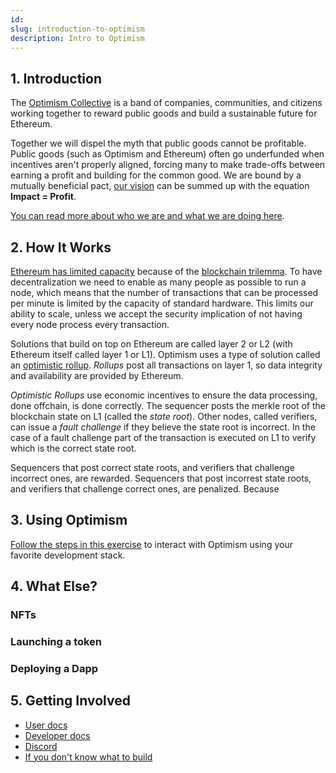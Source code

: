 ```yaml
---
id: 
slug: introduction-to-optimism
description: Intro to Optimism
---
```



<Section name="1. Introduction" description="Introduction to Optimism">

## 1. Introduction
  
The [Optimism Collective](https://app.optimism.io/announcement) is a band of companies, communities, and citizens working together to reward public goods and build a sustainable future for Ethereum.

Together we will dispel the myth that public goods cannot be profitable. Public goods (such as Optimism and Ethereum) often go underfunded when incentives aren't properly aligned, forcing many to make trade-offs between earning a profit and building for the common good. We are bound by a mutually beneficial pact, [our vision](https://www.optimism.io/vision) can be summed up with the equation **Impact = Profit**.

[You can read more about who we are and what we are doing here](http://localhost:8080/docs/governance/#how-can-we-achieve-this).
  
</Section>

<Section name="2. How It Works" description="What are optimistic rollups, and how Optimism offers Ethereum-level security at a fraction of the cost">
  
## 2. How It Works
  
[Ethereum has limited capacity](https://ethereum.org/en/layer-2/) because of the [blockchain trilemma](https://medium.com/certik/the-blockchain-trilemma-decentralized-scalable-and-secure-e9d8c41a87b3). 
To have decentralization we need to enable as many people as possible to run a node, which means that the number of transactions that can be processed per minute is limited by the capacity of standard hardware. 
This limits our ability to scale, unless we accept the security implication of not having every node process every transaction.

Solutions that build on top on Ethereum are called layer 2 or L2 (with Ethereum itself called layer 1 or L1). 
Optimism uses a type of solution called an [optimistic rollup](https://ethereum.org/en/developers/docs/scaling/optimistic-rollups/).
*Rollups* post all transactions on layer 1, so data integrity and availability are provided by Ethereum. 
 
*Optimistic Rollups* use economic incentives to ensure the data processing, done offchain, is done correctly. 
The sequencer posts the merkle root of the blockchain state on L1 (called the *state root*).
Other nodes, called verifiers, can issue a *fault challenge* if they believe the state root is incorrect.
In the case of a fault challenge part of the transaction is executed on L1 to verify which is the correct state root.
  
Sequencers that post correct state roots, and verifiers that challenge incorrect ones, are rewarded.
Sequencers that post incorrest state roots, and verifiers that challenge correct ones, are penalized.
Because 

</Section>

<Section name="3. Using Optimism" description="A simple exercise to use the Optimism network">  
  
## 3. Using Optimism
  
[Follow the steps in this exercise](https://github.com/ethereum-optimism/optimism-tutorial/tree/main/getting-started) to interact with Optimism using your favorite development stack.

</Section>

<Section name="4. What Else?" description="Other things you can do on Optimism">  

## 4. What Else?  
  
### NFTs
  
### Launching a token
  
### Deploying a Dapp  

</Section>

<Section name="5. Getting Involved" description="Ways to get involved with Optimism">   
  
## 5. Getting Involved  
  
- [User docs](https://help.optimism.io/hc/en-us)
- [Developer docs](https://community.optimism.io/)
- [Discord](https://discord-gateway.optimism.io/)
- [If you don't know what to build]()
  
</Section>  
  
